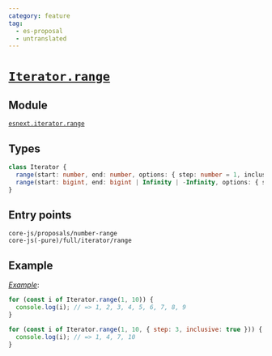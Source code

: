 ```yaml
---
category: feature
tag:
  - es-proposal
  - untranslated
---
```


# [`Iterator.range`](https://github.com/tc39/proposal-Number.range)

## Module

[`esnext.iterator.range`](https://github.com/zloirock/core-js/blob/master/packages/core-js/modules/esnext.number.range.js)

## Types

```ts
class Iterator {
  range(start: number, end: number, options: { step: number = 1, inclusive: boolean = false } | step: number = 1): NumericRangeIterator;
  range(start: bigint, end: bigint | Infinity | -Infinity, options: { step: bigint = 1n, inclusive: boolean = false } | step: bigint = 1n): NumericRangeIterator;
}
```

## Entry points

```
core-js/proposals/number-range
core-js(-pure)/full/iterator/range
```

## Example

[_Example_](https://tinyurl.com/2gobe777):

```js
for (const i of Iterator.range(1, 10)) {
  console.log(i); // => 1, 2, 3, 4, 5, 6, 7, 8, 9
}

for (const i of Iterator.range(1, 10, { step: 3, inclusive: true })) {
  console.log(i); // => 1, 4, 7, 10
}
```
